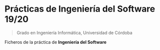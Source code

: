 # Prácticas de Ingeniería del Software 19/20

>Grado en Ingeniería Informática, Universidad de Córdoba

Ficheros de la práctica de **Ingeniería del Software**
